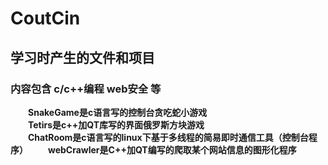 # CoutCin

## 学习时产生的文件和项目
### 内容包含 c/c++编程 web安全 等  
&emsp;&emsp;**SnakeGame是c语言写的控制台贪吃蛇小游戏**  
&emsp;&emsp;**Tetirs是c++加QT库写的界面俄罗斯方块游戏**  
&emsp;&emsp;**ChatRoom是c语言写的linux下基于多线程的简易即时通信工具（控制台程序）**
&emsp;&emsp;**webCrawler是C++加QT编写的爬取某个网站信息的图形化程序**
